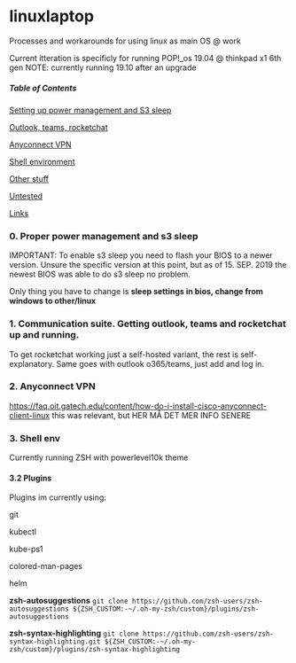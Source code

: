 # linuxlaptop
Processes and workarounds for using linux as main OS @ work

Current itteration is specificly for running POP!_os 19.04 @ thinkpad x1 6th gen
NOTE: currently running 19.10 after an upgrade

##### Table of Contents
[Setting up power management and S3 sleep](#powersleep)

[Outlook, teams, rocketchat](#franz)

[Anyconnect VPN](#vpn)

[Shell environment](#shell)

[Other stuff](#other)

[Untested](#nottested)

[Links](#links)


<a name="powersleep"/>

### 0. Proper power management and s3 sleep

IMPORTANT: To enable s3 sleep you need to flash your BIOS to a newer version. Unsure the specific version at this point, but as of 15. SEP. 2019 the newest BIOS was able to do s3 sleep no problem.

Only thing you have to change is <b> sleep settings in bios, change from windows to other/linux </b>

<a name="franz"/>

### 1. Communication suite. Getting outlook, teams and rocketchat up and running.

To get rocketchat working just a self-hosted variant, the rest is self-explanatory.
Same goes with outlook o365/teams, just add and log in.


<a name="vpn"/>

### 2. Anyconnect VPN

https://faq.oit.gatech.edu/content/how-do-i-install-cisco-anyconnect-client-linux
this was relevant, but HER MÅ DET MER INFO SENERE
 
 
<a name="shell"/>
 
### 3. Shell env

Currently running ZSH with powerlevel10k theme



#### 3.2 Plugins

Plugins im currently using:

git

kubectl

kube-ps1

colored-man-pages

helm

<b>zsh-autosuggestions</b>
`git clone https://github.com/zsh-users/zsh-autosuggestions ${ZSH_CUSTOM:-~/.oh-my-zsh/custom}/plugins/zsh-autosuggestions`


<b>zsh-syntax-highlighting</b>
`git clone https://github.com/zsh-users/zsh-syntax-highlighting.git ${ZSH_CUSTOM:-~/.oh-my-zsh/custom}/plugins/zsh-syntax-highlighting`
